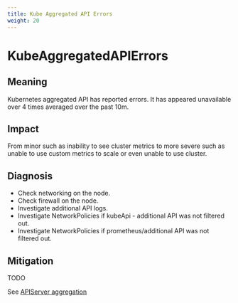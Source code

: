 ```yaml
---
title: Kube Aggregated API Errors
weight: 20
---
```


# KubeAggregatedAPIErrors

## Meaning

Kubernetes aggregated API has reported errors.
It has appeared unavailable over 4 times averaged over the past 10m.

## Impact

From minor such as inability to see cluster metrics to more severe such as
unable to use custom metrics to scale or even unable to use cluster.

## Diagnosis

- Check networking on the node.
- Check firewall on the node.
- Investigate additional API logs.
- Investigate NetworkPolicies if kubeApi - additional API was not filtered out.
- Investigate NetworkPolicies if prometheus/additional API was not filtered out.

## Mitigation

TODO

See [APIServer aggregation](https://kubernetes.io/docs/concepts/extend-kubernetes/api-extension/apiserver-aggregation/)
